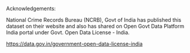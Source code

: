 Acknowledgements:

National Crime Records Bureau (NCRB), Govt of India has published this dataset on their website and also has shared on Open Govt Data Platform India portal under Govt. Open Data License - India.

https://data.gov.in/government-open-data-license-india
